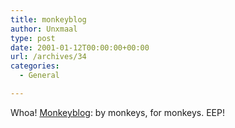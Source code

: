 ```yaml
---
title: monkeyblog
author: Unxmaal
type: post
date: 2001-01-12T00:00:00+00:00
url: /archives/34
categories:
  - General

---
```

Whoa! [Monkeyblog][1]: by monkeys, for monkeys. EEP!

 [1]: http://www.songmonkey.co.uk/